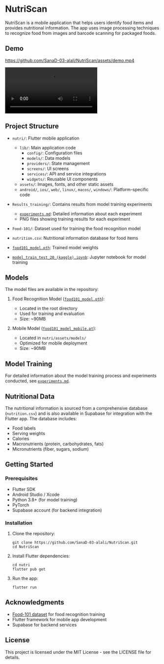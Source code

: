 # NutriScan

NutriScan is a mobile application that helps users identify food items and provides nutritional information. The app uses image processing techniques to recognize food from images and barcode scanning for packaged foods.

## Demo

https://github.com/SanaD-03-alali/NutriScan/assets/demo.mp4

<video src="demo.mp4" controls="controls" style="max-width: 730px;">
</video>

## Project Structure

- `nutri/`: Flutter mobile application
  - `lib/`: Main application code
    - `config/`: Configuration files
    - `models/`: Data models
    - `providers/`: State management
    - `screens/`: UI screens
    - `services/`: API and service integrations
    - `widgets/`: Reusable UI components
  - `assets/`: Images, fonts, and other static assets
  - `android/`, `ios/`, `web/`, `linux/`, `macos/`, `windows/`: Platform-specific code

- `Results_training/`: Contains results from model training experiments
  - [`experiments.md`](Results_training/experiments.md): Detailed information about each experiment
  - PNG files showing training results for each experiment

- `Food-101/`: Dataset used for training the food recognition model
- `nutrition.csv`: Nutritional information database for food items
- [`food101_model.pth`](food101_model.pth): Trained model weights
- [`model_train_test_20_(kaggle).ipynb`](model_train_test_20_(kaggle).ipynb): Jupyter notebook for model training

## Models

The model files are available in the repository:

1. Food Recognition Model ([`food101_model.pth`](food101_model.pth)):
   - Located in the root directory
   - Used for training and evaluation
   - Size: ~90MB

2. Mobile Model ([`food101_model_mobile.pt`](nutri/assets/models/food101_model_mobile.pt)):
   - Located in `nutri/assets/models/`
   - Optimized for mobile deployment
   - Size: ~90MB

## Model Training

For detailed information about the model training process and experiments conducted, see [`experiments.md`](Results_training/experiments.md).

## Nutritional Data

The nutritional information is sourced from a comprehensive database (`nutrition.csv`) and is also available in Supabase for integration with the Flutter app. The database includes:

- Food labels
- Serving weights
- Calories
- Macronutrients (protein, carbohydrates, fats)
- Micronutrients (fiber, sugars, sodium)

## Getting Started

### Prerequisites

- Flutter SDK
- Android Studio / Xcode
- Python 3.8+ (for model training)
- PyTorch
- Supabase account (for backend integration)

### Installation

1. Clone the repository:
   ```
   git clone https://github.com/SanaD-03-alali/NutriScan.git
   cd NutriScan
   ```

2. Install Flutter dependencies:
   ```
   cd nutri
   flutter pub get
   ```

3. Run the app:
   ```
   flutter run
   ```

## Acknowledgments

- [Food-101 dataset](https://www.kaggle.com/datasets/kmader/food41) for food recognition training
- Flutter framework for mobile app development
- Supabase for backend services

## License

This project is licensed under the MIT License - see the LICENSE file for details.
